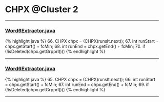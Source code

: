 # CHPX @Cluster 2

***

### [Word6Extractor.java](https://searchcode.com/codesearch/view/48925097/)
{% highlight java %}
66. CHPX chpx = (CHPX)runsIt.next();
67. int runStart = chpx.getStart() + fcMin;
68. int runEnd = chpx.getEnd() + fcMin;
70. if (!isDeleted(chpx.getGrpprl()))
{% endhighlight %}

***

### [Word6Extractor.java](https://searchcode.com/codesearch/view/138792450/)
{% highlight java %}
65. CHPX chpx = (CHPX)runsIt.next();
66. int runStart = chpx.getStart() + fcMin;
67. int runEnd = chpx.getEnd() + fcMin;
69. if (!isDeleted(chpx.getGrpprl()))
{% endhighlight %}

***

